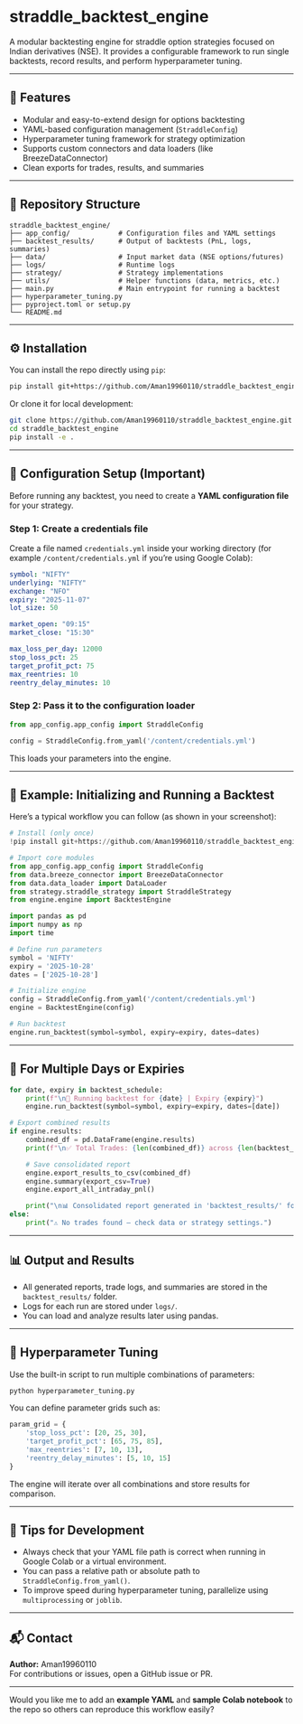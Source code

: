 # straddle_backtest_engine

A modular backtesting engine for straddle option strategies focused on Indian derivatives (NSE). It provides a configurable framework to run single backtests, record results, and perform hyperparameter tuning.

---

## 🚀 Features

- Modular and easy-to-extend design for options backtesting
- YAML-based configuration management (`StraddleConfig`)
- Hyperparameter tuning framework for strategy optimization
- Supports custom connectors and data loaders (like BreezeDataConnector)
- Clean exports for trades, results, and summaries

---

## 📁 Repository Structure

```
straddle_backtest_engine/
├── app_config/            # Configuration files and YAML settings
├── backtest_results/      # Output of backtests (PnL, logs, summaries)
├── data/                  # Input market data (NSE options/futures)
├── logs/                  # Runtime logs
├── strategy/              # Strategy implementations
├── utils/                 # Helper functions (data, metrics, etc.)
├── main.py                # Main entrypoint for running a backtest
├── hyperparameter_tuning.py
├── pyproject.toml or setup.py
└── README.md
```

---

## ⚙️ Installation

You can install the repo directly using `pip`:

```bash
pip install git+https://github.com/Aman19960110/straddle_backtest_engine.git
```

Or clone it for local development:

```bash
git clone https://github.com/Aman19960110/straddle_backtest_engine.git
cd straddle_backtest_engine
pip install -e .
```

---

## 🧾 Configuration Setup (Important)

Before running any backtest, you need to create a **YAML configuration file** for your strategy.

### Step 1: Create a credentials file
Create a file named `credentials.yml` inside your working directory (for example `/content/credentials.yml` if you’re using Google Colab):

```yaml
symbol: "NIFTY"
underlying: "NIFTY"
exchange: "NFO"
expiry: "2025-11-07"
lot_size: 50

market_open: "09:15"
market_close: "15:30"

max_loss_per_day: 12000
stop_loss_pct: 25
target_profit_pct: 75
max_reentries: 10
reentry_delay_minutes: 10
```

### Step 2: Pass it to the configuration loader
```python
from app_config.app_config import StraddleConfig

config = StraddleConfig.from_yaml('/content/credentials.yml')
```

This loads your parameters into the engine.

---

## 🧠 Example: Initializing and Running a Backtest

Here’s a typical workflow you can follow (as shown in your screenshot):

```python
# Install (only once)
!pip install git+https://github.com/Aman19960110/straddle_backtest_engine.git

# Import core modules
from app_config.app_config import StraddleConfig
from data.breeze_connector import BreezeDataConnector
from data.data_loader import DataLoader
from strategy.straddle_strategy import StraddleStrategy
from engine.engine import BacktestEngine

import pandas as pd
import numpy as np
import time

# Define run parameters
symbol = 'NIFTY'
expiry = '2025-10-28'
dates = ['2025-10-28']

# Initialize engine
config = StraddleConfig.from_yaml('/content/credentials.yml')
engine = BacktestEngine(config)

# Run backtest
engine.run_backtest(symbol=symbol, expiry=expiry, dates=dates)
```

---

## 🔁 For Multiple Days or Expiries

```python
for date, expiry in backtest_schedule:
    print(f"\n🚀 Running backtest for {date} | Expiry {expiry}")
    engine.run_backtest(symbol=symbol, expiry=expiry, dates=[date])

# Export combined results
if engine.results:
    combined_df = pd.DataFrame(engine.results)
    print(f"\n✅ Total Trades: {len(combined_df)} across {len(backtest_schedule)} sessions")

    # Save consolidated report
    engine.export_results_to_csv(combined_df)
    engine.summary(export_csv=True)
    engine.export_all_intraday_pnl()

    print("\n📊 Consolidated report generated in 'backtest_results/' folder")
else:
    print("⚠️ No trades found — check data or strategy settings.")
```

---

## 📊 Output and Results

- All generated reports, trade logs, and summaries are stored in the `backtest_results/` folder.
- Logs for each run are stored under `logs/`.
- You can load and analyze results later using pandas.

---

## 🧠 Hyperparameter Tuning

Use the built-in script to run multiple combinations of parameters:

```bash
python hyperparameter_tuning.py
```

You can define parameter grids such as:
```python
param_grid = {
    'stop_loss_pct': [20, 25, 30],
    'target_profit_pct': [65, 75, 85],
    'max_reentries': [7, 10, 13],
    'reentry_delay_minutes': [5, 10, 15]
}
```
The engine will iterate over all combinations and store results for comparison.

---

## 🧩 Tips for Development

- Always check that your YAML file path is correct when running in Google Colab or a virtual environment.
- You can pass a relative path or absolute path to `StraddleConfig.from_yaml()`.
- To improve speed during hyperparameter tuning, parallelize using `multiprocessing` or `joblib`.

---

## 📬 Contact

**Author:** Aman19960110  
For contributions or issues, open a GitHub issue or PR.

---

Would you like me to add an **example YAML** and **sample Colab notebook** to the repo so others can reproduce this workflow easily?

